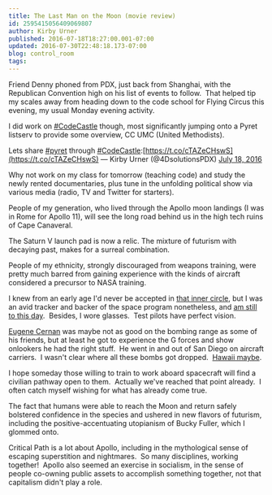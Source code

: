 ```yaml
---
title: The Last Man on the Moon (movie review)
id: 2595415056409069807
author: Kirby Urner
published: 2016-07-18T18:27:00.001-07:00
updated: 2016-07-30T22:48:18.173-07:00
blog: control_room
tags: 
---
```


[](https://www.flickr.com/photos/kirbyurner/28296115771/in/dateposted-public/)

Friend Denny phoned from PDX, just back from Shanghai, with the Republican Convention high on his list of events to follow.  That helped tip my scales away from heading down to the code school for Flying Circus this evening, my usual Monday evening activity.

I did work on [#CodeCastle](http://mybizmo.blogspot.com/2016/06/codecastle-exhibit-space.html) though, most significantly jumping onto a Pyret listserv to provide some overview, CC UMC (United Methodists).

Lets share [#pyret](https://twitter.com/hashtag/pyret?src=hash) through [#CodeCastle](https://twitter.com/hashtag/CodeCastle?src=hash):[https://t.co/cTAZeCHswS](https://t.co/cTAZeCHswS)
— Kirby Urner (@4DsolutionsPDX) [July 18, 2016](https://twitter.com/4DsolutionsPDX/status/755129208536305664)

Why not work on my class for tomorrow (teaching code) and study the newly rented documentaries, plus tune in the unfolding political show via various media (radio, TV and Twitter for starters).

People of my generation, who lived through the Apollo moon landings (I was in Rome for Apollo 11), will see the long road behind us in the high tech ruins of Cape Canaveral.

The Saturn V launch pad is now a relic.  The mixture of futurism with decaying past, makes for a surreal combination.

People of my ethnicity, strongly discouraged from weapons training, were pretty much barred from gaining experience with the kinds of aircraft considered a precursor to NASA training. 

I knew from an early age I'd never be accepted in [that inner circle](http://mybizmo.blogspot.com/2010/04/hb2h-hb2m.html), but I was an avid tracker and backer of the space program nonetheless, and [am still to this day](http://mybizmo.blogspot.com/2016/07/meanwhile-in-outer-space.html).  Besides, I wore glasses.  Test pilots have perfect vision.

[Eugene Cernan](https://en.wikipedia.org/wiki/Eugene_Cernan) was maybe not as good on the bombing range as some of his friends, but at least he got to experience the G forces and show onlookers he had the right stuff.  He went in and out of San Diego on aircraft carriers.  I wasn't clear where all these bombs got dropped.  [Hawaii maybe](http://bigstory.ap.org/article/9cf6f1aa594c41fe96d2dd58ceb665fa/future-funding-murky-hawaiian-island-used-bomb-range).

I hope someday those willing to train to work aboard spacecraft will find a civilian pathway open to them.  Actually we've reached that point already.  I often catch myself wishing for what has already come true.

The fact that humans were able to reach the Moon and return safely bolstered confidence in the species and ushered in new flavors of futurism, including the positive-accentuating utopianism of Bucky Fuller, which I glommed onto. 

Critical Path is a lot about Apollo, including in the mythological sense of escaping superstition and nightmares.  So many disciplines, working together!  Apollo also seemed an exercise in socialism, in the sense of people co-owning public assets to accomplish something together, not that capitalism didn't play a role.